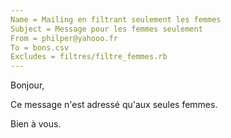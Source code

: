 ```yaml
---
Name = Mailing en filtrant seulement les femmes
Subject = Message pour les femmes seulement
From = philper@yahooo.fr
To = bons.csv
Excludes = filtres/filtre_femmes.rb
---
```

Bonjour,

Ce message n'est adressé qu'aux seules femmes.

Bien à vous.
